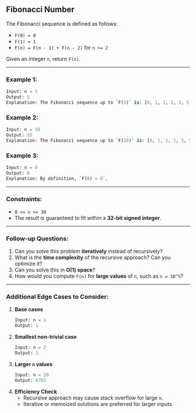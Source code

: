 ## **Fibonacci Number**

The Fibonacci sequence is defined as follows:
- `F(0) = 0`
- `F(1) = 1`
- `F(n) = F(n - 1) + F(n - 2)` for `n >= 2`

Given an integer `n`, return `F(n)`.

---

### **Example 1:**
```python
Input: n = 5
Output: 5
Explanation: The Fibonacci sequence up to `F(5)` is: [0, 1, 1, 2, 3, 5].
```

### **Example 2:**
```python
Input: n = 10
Output: 55
Explanation: The Fibonacci sequence up to `F(10)` is: [0, 1, 1, 2, 3, 5, 8, 13, 21, 34, 55].
```

### **Example 3:**
```python
Input: n = 0
Output: 0
Explanation: By definition, `F(0) = 0`.
```

---

### **Constraints:**
- `0 <= n <= 30`
- The result is guaranteed to fit within a **32-bit signed integer**.

---

### **Follow-up Questions:**
1. Can you solve this problem **iteratively** instead of recursively?
2. What is the **time complexity** of the recursive approach? Can you optimize it?
3. Can you solve this in **O(1) space**?
4. How would you compute `F(n)` for **large values** of `n`, such as `n = 10^5`?

---

### **Additional Edge Cases to Consider:**
1. **Base cases**
   ```python
   Input: n = 1
   Output: 1
   ```
2. **Smallest non-trivial case**
   ```python
   Input: n = 2
   Output: 1
   ```
3. **Larger `n` values**
   ```python
   Input: n = 20
   Output: 6765
   ```
4. **Efficiency Check**
   - Recursive approach may cause stack overflow for large `n`.
   - Iterative or memoized solutions are preferred for larger inputs.
